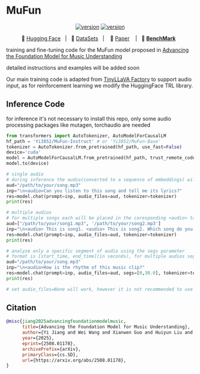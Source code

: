 # MuFun
<div align="center">
    <a href="https://arxiv.org/abs/2508.01178"><img src="https://img.shields.io/badge/arXiv-2508.01178-b31b1b" alt="version"></a>
    <a href="https://huggingface.co/collections/Yi3852/mufun-68943d4ad905f4e23e35b86d"><img src="https://img.shields.io/badge/HuggingFace-Collections-ffc107" alt="version"></a>
</div>

<p align="center">
          🤗 <a href="https://huggingface.co/collections/Yi3852/mufun-68943d4ad905f4e23e35b86d">Hugging Face</a>&nbsp&nbsp | &nbsp&nbsp🤖 <a href="https://huggingface.co/datasets/Yi3852/MuCUE">DataSets</a>&nbsp&nbsp | &nbsp&nbsp 📑 <a href="https://arxiv.org/abs/2508.01178">Paper</a> &nbsp&nbsp | &nbsp&nbsp💜 <a href="https://rickey-cs.github.io/MuCUE-Bench/"><b>BenchMark</b></a>&nbsp&nbsp
<br>

training and fine-tuning code for the MuFun model proposed in [Advancing the Foundation Model for Music Understanding](https://arxiv.org/abs/2508.01178)

detailed instructions and examples will be added soon

Our main training code is adapted from [TinyLLaVA Factory](https://github.com/TinyLLaVA/TinyLLaVA_Factory) to support audio input, as for reinforcement learning we modify the HuggingFace TRL library.

## Inference Code

for inference it's not necessary to install this repo, only some audio processing packages like mutagen, torchaudio are needed

```python
from transformers import AutoTokenizer, AutoModelForCausalLM
hf_path = 'Yi3852/MuFun-Instruct' # or 'Yi3852/MuFun-Base'
tokenizer = AutoTokenizer.from_pretrained(hf_path, use_fast=False)
device='cuda'
model = AutoModelForCausalLM.from_pretrained(hf_path, trust_remote_code=True, torch_dtype="bfloat16")
model.to(device)

# single audio
# during inference the audio(converted to a sequence of embeddings) will be placed in the position of <audio> tag in the prompt
aud="/path/to/your/song.mp3"
inp="\n<audio>Can you listen to this song and tell me its lyrics?" 
res=model.chat(prompt=inp, audio_files=aud, tokenizer=tokenizer)
print(res)

# multiple audios
# for multiple songs each will be placed in the coresponding <audio> tag in the prompt
aud=["/path/to/your/song1.mp3", '/path/to/your/song2.mp3']
inp="\n<audio> This is song1. <audio> This is song2. Which song do you like more? Tell me the reason."
res=model.chat(prompt=inp, audio_files=aud, tokenizer=tokenizer)
print(res)

# analyze only a specific segment of audio using the segs parameter
# format is [start_time, end_time](in seconds), for multiple audios segs can be passed like [[0,30],[60,90]], [None,[0,30.0]]
aud="/path/to/your/song.mp3"
inp="\n<audio>How is the rhythm of this music clip?"
res=model.chat(prompt=inp, audio_files=aud, segs=[0,30.0], tokenizer=tokenizer)
print(res)

# set audio_files=None will work, however it is not recommended to use it as a text model
```

## Citation

```bibtex
@misc{jiang2025advancingfoundationmodelmusic,
      title={Advancing the Foundation Model for Music Understanding}, 
      author={Yi Jiang and Wei Wang and Xianwen Guo and Huiyun Liu and Hanrui Wang and Youri Xu and Haoqi Gu and Zhongqian Xie and Chuanjiang Luo},
      year={2025},
      eprint={2508.01178},
      archivePrefix={arXiv},
      primaryClass={cs.SD},
      url={https://arxiv.org/abs/2508.01178}, 
}
